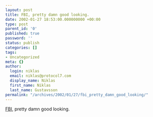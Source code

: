 ```yaml
---
layout: post
title: FBI, pretty damn good looking.
date: 2002-01-27 18:53:00.000000000 +00:00
type: post
parent_id: '0'
published: true
password: ''
status: publish
categories: []
tags:
- Uncategorized
meta: {}
author:
  login: niklas
  email: niklas@protocol7.com
  display_name: Niklas
  first_name: Niklas
  last_name: Gustavsson
permalink: "/archives/2002/01/27/fbi_pretty_damn_good_looking/"
---
```

[FBI](http://www.fireballinternational.se/), pretty damn good looking.

